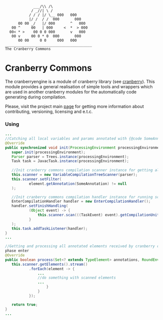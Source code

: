 ```
             ___/\\ /\  
            / _//| \ /  
           / / / |/ \__ 000   000
           |/ /  / /  000       000
      00 00 _/   |/ 000       ^   000
   00 ^     00   | 000     <  *  > 000  
  00< * >    00 0 0 000       v   000
   00 v     00 0 * 0  000       000
      00 00     0 0     000   000
________________________________________
The Cranberry Commons          
```

# Cranberry Commons

The cranberryengine is a module of cranberry library (see [cranberry](../README.md)). This module provides  a general realisation of simple tools and wrappers which are used in another cranberry modules for the automatically 
code generating during compilation.

Please, visit the project main [page](../README.md) for getting more information about contributing, versioning, licensing and e.t.c.

### Using

 ```java
 ...
//Catching all local variables and params annotated with {@code SomeAnnotation.class} in {@code SomeAnnotationProcessor}
@Override
public synchronized void init(ProcessingEnvironment processingEnvironment) {
    super.init(processingEnvironment);
    Parser parser = Trees.instance(processingEnvironment);
    Task task = JavacTask.instance(processingEnvironment);
         
    //Init cranberry commons compilation scanner instance for getting all annotated elements by filter
    this.scanner = new VariableCompilationTreeScanner(parser);
    this.scanner.setFilter(
            element.getAnnotation(SomeAnnotation) != null
    );
 
    //Init cranberry commons compilation handler instance for running scanner on compilation phase enter
    EnterCompilationHandler handler = new EnterCompilationHandler();
    handler.setFinishHandling(
            (Object event) -> {
                this.scanner.scan(((TaskEvent) event).getCompilationUnit());
            }
    );
    this.task.addTaskListener(handler);
}
 ...
 
//Getting and processing all annotated elements received by cranberry commons compilation scanner at the compilation 
phase enter 
@Override
public boolean process(Set<? extends TypeElement> annotations, RoundEnvironment processingEnvironment) {
    this.scanner.getElements().stream()
            .forEach(element -> {
                ...
                //do something with scanned elements
                ...
                    }
                }
            });
 
    return true;
}
 ...     
 ```
